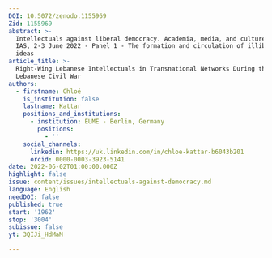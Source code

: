 ```yaml
---
DOI: 10.5072/zenodo.1155969
Zid: 1155969
abstract: >-
  Intellectuals against liberal democracy. Academia, media, and culture, Paris
  IAS, 2-3 June 2022 - Panel 1 - The formation and circulation of illiberal
  ideas
article_title: >-
  Right-Wing Lebanese Intellectuals in Transnational Networks During the
  Lebanese Civil War
authors:
  - firstname: Chloé
    is_institution: false
    lastname: Kattar
    positions_and_institutions:
      - institution: EUME - Berlin, Germany
        positions:
          - ''
    social_channels:
      linkedin: https://uk.linkedin.com/in/chloe-kattar-b6043b201
      orcid: 0000-0003-3923-5141
date: 2022-06-02T01:00:00.000Z
highlight: false
issue: content/issues/intellectuals-against-democracy.md
language: English
needDOI: false
published: true
start: '1962'
stop: '3004'
subissue: false
yt: 3QIJi_HdMaM

---
```


<Youtube yt="3QIJi_HdMaM" caption="Right-Wing Lebanese Intellectuals in Transnational Networks During the Lebanese Civil War" start="1962" stop="3004"></Youtube>